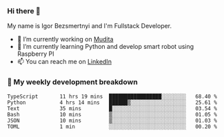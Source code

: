 ### Hi there 👋

My name is Igor Bezsmertnyi and I'm Fullstack Developer.

- 🔭 I’m currently working on [Mudita](https://mudita.com/)
- 🌱 I’m currently learning Python and develop smart robot using Raspberry PI
- 📫 You can reach me on [LinkedIn](https://www.linkedin.com/in/igor-bezsmertnyi-529522114/)

### 🧮 My weekly development breakdown
<!--START_SECTION:waka-->

```text
TypeScript       11 hrs 19 mins  █████████████████░░░░░░░░   68.40 %
Python           4 hrs 14 mins   ██████▒░░░░░░░░░░░░░░░░░░   25.61 %
Text             35 mins         █░░░░░░░░░░░░░░░░░░░░░░░░   03.54 %
Bash             10 mins         ▒░░░░░░░░░░░░░░░░░░░░░░░░   01.05 %
JSON             10 mins         ▒░░░░░░░░░░░░░░░░░░░░░░░░   01.03 %
TOML             1 min           ░░░░░░░░░░░░░░░░░░░░░░░░░   00.20 %
```

<!--END_SECTION:waka-->

<!--
**igorbezsmertnyi/igorbezsmertnyi** is a ✨ _special_ ✨ repository because its `README.md` (this file) appears on your GitHub profile.

Here are some ideas to get you started:

- 🔭 I’m currently working on ...
- 🌱 I’m currently learning ...
- 👯 I’m looking to collaborate on ...
- 🤔 I’m looking for help with ...
- 💬 Ask me about ...
- 📫 How to reach me: ...
- 😄 Pronouns: ...
- ⚡ Fun fact: ...
-->
